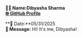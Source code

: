 **🧑‍💻 Name:Dibyasha Sharma**   
[**🌐 GitHub Profile**](https://github.com/dibyashaS)

**📅 Date:**05/31/2025   
**💬 Message:** Hi! It's me, Dibyasha!  

